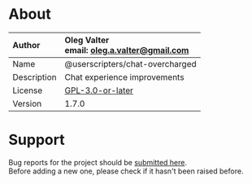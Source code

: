 
# About

| Author       | Oleg Valter<br>email: [oleg.a.valter@gmail.com](mailto:oleg.a.valter@gmail.com) |
| :----------- | :----------------------- |
| Name         | @userscripters/chat-overcharged    |
| Description  | Chat experience improvements           |
| License      | [GPL-3.0-or-later](https://spdx.org/licenses/GPL-3.0-or-later)                 |
| Version      | 1.7.0               |

# Support

Bug reports for the project should be [submitted here](https://github.com/userscripters/chat-overcharged/issues).
<br>Before adding a new one, please check if it hasn't been raised before.
  